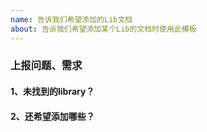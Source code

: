 ```yaml
---
name: 告诉我们希望添加的Lib文档
about: 告诉我们希望添加某个Lib的文档时使用此模板
---
```


### 上报问题、需求

#### 1、未找到的library？

#### 2、还希望添加哪些？



